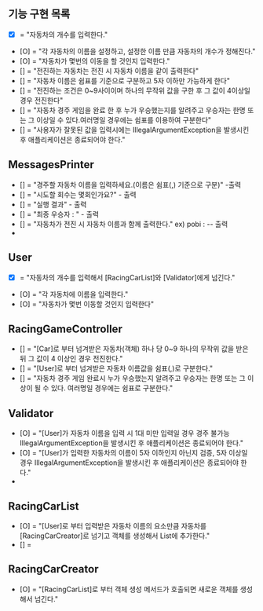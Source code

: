 ## 기능 구현 목록
- [X] = "자동차의 개수를 입력한다."
- [O] = "각 자동차의 이름을 설정하고, 설정한 이름 만큼 자동차의 개수가 정해진다."
- [O] = "자동차가 몇번의 이동을 할 것인지 입력한다."
- [] = "전진하는 자동차는 전진 시 자동차 이름을 같이 출력한다"
- [] = "자동차 이름은 쉼표를 기준으로 구분하고 5자 이하만 가능하게 한다"
- [] = "전진하는 조건은 0~9사이이며 하나의 무작위 값을 구한 후 그 값이 4이상일 경우 전진한다"
- [] = "자동차 경주 게임을 완료 한 후 누가 우승했는지를 알려주고 우승자는 한명 또는 그 이상일 수 있다.여러명일 경우에는 쉼표를 이용하여 구분한다"
- [] = "사용자가 잘못된 값을 입력시에는 IllegalArgumentException을 발생시킨 후 애플리케이션은 종료되어야 한다."


## MessagesPrinter
- [] = "경주할 자동차 이름을 입력하세요.(이름은 쉼표(,) 기준으로 구분)" -출력
- [] = "시도할 회수는 몇회인가요?" - 출력
- [] = "실행 결과" - 출력
- [] = "최종 우승자 : " - 출력
- [] = "자동차가 전진 시 자동차 이름과 함께 출력한다." ex) pobi : --  출력
-

## User
- [X] = "자동차의 개수를 입력해서 [RacingCarList]와 [Validator]에게 넘긴다."
- [O] = "각 자동차에 이름을 입력한다."
- [O] = "자동차가 몇번 이동할 것인지 입력한다"

## RacingGameController
- [] = "[Car]로 부터 넘겨받은 자동차(객체) 하나 당 0~9 하나의 무작위 값을 받은 뒤 그 값이 4 이상인 경우 전진한다."
- [] = "[User]로 부터 넘겨받은 자동차 이름값을 쉼표(,)로 구분한다."
- [] = "자동차 경주 게임 완료시 누가 우승했는지 알려주고 우승자는 한명 또는 그 이상이 될 수 있다. 여러명일 경우에는 쉼표로 구분한다."

## Validator
- [O] = "[User]가 자동차 이름을 입력 시 1대 미만 입력일 경우 경주 불가능 IllegalArgumentException을 발생시킨 후 애플리케이션은 종료되어야 한다."
- [O] = "[User]가 입력한 자동차의 이름이 5자 이하인지 아닌지 검증, 5자 이상일 경우 IllegalArgumentException을 발생시킨 후 애플리케이션은 종료되어야 한다."
- 
## RacingCarList
- [O] = "[User]로 부터 입력받은 자동차 이름의 요소만큼 자동차를 [RacingCarCreator]로 넘기고 객체를 생성해서 List에 추가한다."
- [] = 

## RacingCarCreator
- [O] = "[RacingCarList]로 부터 객체 생성 메서드가 호출되면 새로운 객체를 생성해서 넘긴다."



